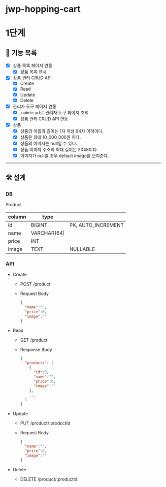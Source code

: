# jwp-hopping-cart

# 1단계

## 🎯 기능 목록

- [x]  상품 목록 페이지 연동
    - [x]  상품 목록 표시
- [x]  상품 관리 CRUD API
    - [x]  Create
    - [x]  Read
    - [x]  Update
    - [x]  Delete
- [x]  관리자 도구 페이지 연동
    - [x]  `/admin` url로 관리자 도구 페이지 조회
    - [x]  상품 관리 CRUD API 연동
- [x] 상품
    - [x] 상품의 이름의 길이는 1자 이상 64자 이하이다.
    - [x] 상품은 최대 10_000_000원 이다.
    - [x] 상품의 이미지는 null일 수 있다.
    - [x] 상품 이미지 주소의 최대 길이는 2048이다.
    - [x] 이미지가 null일 경우 default image를 보여준다.

---

## 🛠️ 설계

### DB

Product

| column | type        |                    |
|--------|-------------|--------------------|
| id     | BIGINT      | PK, AUTO_INCREMENT |
| name   | VARCHAR(64) |                    |
| price  | INT         |                    |
| image  | TEXT        | NULLABLE           |

### API

- Create
    - POST /product
    - Request Body

        ```json
        {
          "name":"",
          "price":0,
          "image":""
        }
        ```

- Read
    - GET /product
    - Response Body

        ```json
        {
          "products": [
            {
              "id":0,
              "name":"",
              "price":0,
              "image":""
            },
            ...
          ]
        }
        ```

- Update
    - PUT /product/:productId
    - Request Body

        ```json
        {
          "name":"",
          "price":0,
          "image":""
        }
        ```

- Delete
    - DELETE /product/:productId
